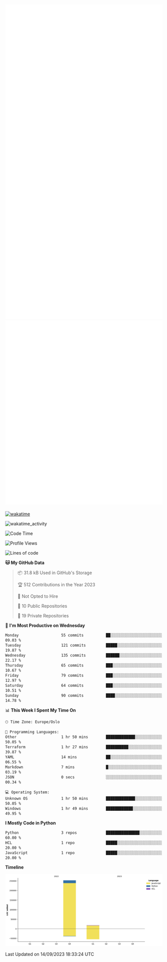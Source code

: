 ![Metrics](/metrics.svg)![Additional metrics](metrics.additional.svg)
----------------------------------------------------------------------------------------------------------------------------------------------------

[![wakatime](https://wakatime.com/badge/user/139c3dc8-b99d-475a-b6b4-e7663d03add8.svg)](https://wakatime.com/@139c3dc8-b99d-475a-b6b4-e7663d03add8)

![wakatime_activity](https://wakatime.com/share/@merca/d0fb6363-0f77-40ae-9525-9b9347ed2e36.svg)

<!--START_SECTION:waka-->
![Code Time](http://img.shields.io/badge/Code%20Time-6%2C752%20hrs%2040%20mins-blue)

![Profile Views](http://img.shields.io/badge/Profile%20Views-0-blue)

![Lines of code](https://img.shields.io/badge/From%20Hello%20World%20I%27ve%20Written-270.4%20thousand%20lines%20of%20code-blue)

**🐱 My GitHub Data** 

> 📦 31.8 kB Used in GitHub's Storage 
 > 
> 🏆 512 Contributions in the Year 2023
 > 
> 🚫 Not Opted to Hire
 > 
> 📜 10 Public Repositories 
 > 
> 🔑 19 Private Repositories 
 > 
📅 **I'm Most Productive on Wednesday** 

```text
Monday                   55 commits          ██░░░░░░░░░░░░░░░░░░░░░░░   09.03 % 
Tuesday                  121 commits         █████░░░░░░░░░░░░░░░░░░░░   19.87 % 
Wednesday                135 commits         ██████░░░░░░░░░░░░░░░░░░░   22.17 % 
Thursday                 65 commits          ███░░░░░░░░░░░░░░░░░░░░░░   10.67 % 
Friday                   79 commits          ███░░░░░░░░░░░░░░░░░░░░░░   12.97 % 
Saturday                 64 commits          ███░░░░░░░░░░░░░░░░░░░░░░   10.51 % 
Sunday                   90 commits          ████░░░░░░░░░░░░░░░░░░░░░   14.78 % 
```


📊 **This Week I Spent My Time On** 

```text
🕑︎ Time Zone: Europe/Oslo

💬 Programming Languages: 
Other                    1 hr 50 mins        █████████████░░░░░░░░░░░░   50.05 % 
Terraform                1 hr 27 mins        ██████████░░░░░░░░░░░░░░░   39.87 % 
YAML                     14 mins             ██░░░░░░░░░░░░░░░░░░░░░░░   06.55 % 
Markdown                 7 mins              █░░░░░░░░░░░░░░░░░░░░░░░░   03.19 % 
JSON                     0 secs              ░░░░░░░░░░░░░░░░░░░░░░░░░   00.34 % 

💻 Operating System: 
Unknown OS               1 hr 50 mins        █████████████░░░░░░░░░░░░   50.05 % 
Windows                  1 hr 49 mins        ████████████░░░░░░░░░░░░░   49.95 % 
```

**I Mostly Code in Python** 

```text
Python                   3 repos             ███████████████░░░░░░░░░░   60.00 % 
HCL                      1 repo              █████░░░░░░░░░░░░░░░░░░░░   20.00 % 
JavaScript               1 repo              █████░░░░░░░░░░░░░░░░░░░░   20.00 % 
```



**Timeline**

![Lines of Code chart](https://raw.githubusercontent.com/merca/merca/current/assets/bar_graph.png)


 Last Updated on 14/09/2023 18:33:24 UTC
<!--END_SECTION:waka-->
